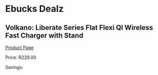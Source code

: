 
# Ebucks Dealz
## Volkano: Liberate Series Flat Flexi QI Wireless Fast Charger with Stand
[Product Page](https://www.ebucks.com/web/shop/productSelected.do?prodId=1129469287&catId=714948688)

Price: R229.00

Savings: 


	